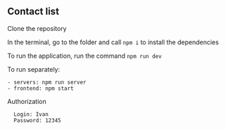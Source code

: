 ## Contact list

Clone the repository

In the terminal, go to the folder and call `npm i` to install the dependencies

To run the application, run the command `npm run dev`

To run separately:
```
- servers: npm run server
- frontend: npm start
```

Authorization
```
  Login: Ivan
  Password: 12345
```